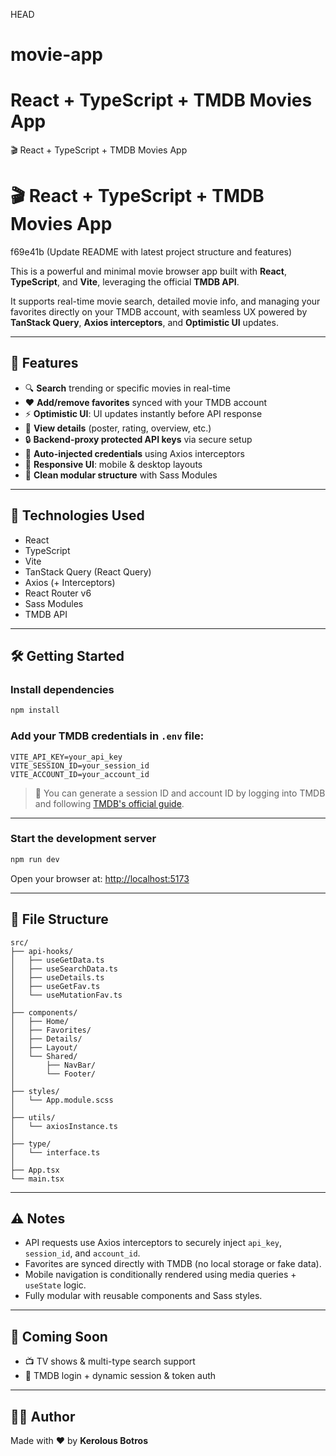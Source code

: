 HEAD
# movie-app
# React + TypeScript + TMDB Movies App
🎬 React + TypeScript + TMDB Movies App

# 🎬 React + TypeScript + TMDB Movies App
f69e41b (Update README with latest project structure and features)

This is a powerful and minimal movie browser app built with **React**, **TypeScript**, and **Vite**, leveraging the official **TMDB API**.

It supports real-time movie search, detailed movie info, and managing your favorites directly on your TMDB account, with seamless UX powered by **TanStack Query**, **Axios interceptors**, and **Optimistic UI** updates.

---

## 🚀 Features

- 🔍 **Search** trending or specific movies in real-time  
- ❤️ **Add/remove favorites** synced with your TMDB account  
- ⚡ **Optimistic UI**: UI updates instantly before API response  
- 🎥 **View details** (poster, rating, overview, etc.)  
- 🔒 **Backend-proxy protected API keys** via secure setup  
- 🔁 **Auto-injected credentials** using Axios interceptors  
- 📱 **Responsive UI**: mobile & desktop layouts  
- 📂 **Clean modular structure** with Sass Modules  

---

## 🧪 Technologies Used

- React  
- TypeScript  
- Vite  
- TanStack Query (React Query)  
- Axios (+ Interceptors)  
- React Router v6  
- Sass Modules  
- TMDB API  

---

## 🛠 Getting Started

### Install dependencies

```bash
npm install
```

### Add your TMDB credentials in `.env` file:

```
VITE_API_KEY=your_api_key
VITE_SESSION_ID=your_session_id
VITE_ACCOUNT_ID=your_account_id
```

> 🔐 You can generate a session ID and account ID by logging into TMDB and following [TMDB's official guide](https://developers.themoviedb.org/3/authentication/how-do-i-generate-a-session-id).

---

### Start the development server

```bash
npm run dev
```

Open your browser at: [http://localhost:5173](http://localhost:5173)

---

## 📁 File Structure

```
src/
├── api-hooks/
│   ├── useGetData.ts
│   ├── useSearchData.ts
│   ├── useDetails.ts
│   ├── useGetFav.ts
│   └── useMutationFav.ts
│
├── components/
│   ├── Home/
│   ├── Favorites/
│   ├── Details/
│   ├── Layout/
│   └── Shared/
│       ├── NavBar/
│       └── Footer/
│
├── styles/
│   └── App.module.scss
│
├── utils/
│   └── axiosInstance.ts
│
├── type/
│   └── interface.ts
│
├── App.tsx
└── main.tsx
```

---

## ⚠️ Notes

- API requests use Axios interceptors to securely inject `api_key`, `session_id`, and `account_id`.
- Favorites are synced directly with TMDB (no local storage or fake data).
- Mobile navigation is conditionally rendered using media queries + `useState` logic.
- Fully modular with reusable components and Sass styles.

---

## 📌 Coming Soon

- 📺 TV shows & multi-type search support  
- 🔐 TMDB login + dynamic session & token auth  

---

## 👨‍💻 Author

Made with ❤️ by **Kerolous Botros**
